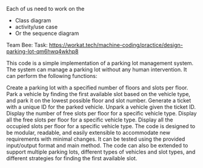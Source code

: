 
Each of us need to work on the

 - Class diagram
 - activity/use case
 - Or the  sequence diagram


Team Bee:
Task: https://workat.tech/machine-coding/practice/design-parking-lot-qm6hwq4wkhp8


This code is a simple implementation of a parking lot management system. The system can manage a parking lot without any human intervention. It can perform the following functions:

Create a parking lot with a specified number of floors and slots per floor.
Park a vehicle by finding the first available slot based on the vehicle type, and park it on the lowest possible floor and slot number.
Generate a ticket with a unique ID for the parked vehicle.
Unpark a vehicle given the ticket ID.
Display the number of free slots per floor for a specific vehicle type.
Display all the free slots per floor for a specific vehicle type.
Display all the occupied slots per floor for a specific vehicle type.
The code is designed to be modular, readable, and easily extensible to accommodate new requirements with minimal changes. It can be tested using the provided input/output format and main method. The code can also be extended to support multiple parking lots, different types of vehicles and slot types, and different strategies for finding the first available slot.
